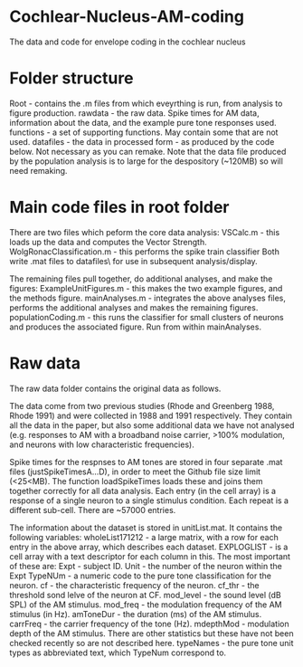 # Cochlear-Nucleus-AM-coding
The data and code for envelope coding in the cochlear nucleus

# Folder structure
Root - contains the .m files from which eveyrthing is run, from analysis to figure production.
rawdata - the raw data. Spike times for AM data, information about the data, and the example pure tone responses used. 
functions - a set of supporting functions. May contain some that are not used. 
datafiles - the data in processed form - as produced by the code below. Not necessary as you can remake. Note that the data file produced by the population analysis is to large for the despository (~120MB) so will need remaking. 

# Main code files in root folder
There are two files which peform the core data analysis:
VSCalc.m  - this loads up the data and computes the Vector Strength.
WolgRonacClassification.m - this performs the spike train classifier
Both write .mat files to datafiles\ for use in subsequent analysis/display.

The remaining files pull together, do additional analyses, and make the figures:
ExampleUnitFigures.m - this makes the two example figures, and the methods figure. 
mainAnalyses.m - integrates the above analyses files, performs the additional analyses and makes the remaining figures.
populationCoding.m - this runs the classifier for small clusters of neurons and produces the associated figure. Run from within mainAnalyses.

# Raw data
The raw data folder contains the original data as follows.

The data come from two previous studies (Rhode and Greenberg 1988, Rhode 1991) and were collected in 1988 and 1991 respectively. They contain all the data in the paper, but also some additional data we have not analysed (e.g. responses to AM with a broadband noise carrier, >100% modulation, and neurons with low characteristic frequencies).

Spike times for the respnses to AM tones are stored in four separate .mat files (justSpikeTimesA...D), in order to meet the Github file size limit (<25<MB). The function loadSpikeTimes loads these and joins them together correctly for all data analysis. Each entry (in the cell array) is a response of a single neuron to a single stimulus condition. Each repeat is a different sub-cell. There are ~57000 entries. 

The information about the dataset is stored in unitList.mat. It contains the following variables:
wholeList171212 - a large matrix, with a row for each entry in the above array, which describes each dataset.
EXPLOGLIST - is a cell array with a text descriptor for each column in this. The most important of these are:
  Expt - subject ID. 
  Unit - the number of the neuron within the Expt
  TypeNUm - a numeric code to the pure tone classification for the neuron. 
  cf - the characteristic frequency of the neuron.
  cf_thr - the threshold sond lelve of the neuron at CF.
  mod_level - the sound level (dB SPL) of the AM stimulus.
  mod_freq - the modulation frequency of the AM stimulus (in Hz).
  amToneDur - the duration (ms) of the AM stimulus.
  carrFreq - the carrier frequency of the tone (Hz).
  mdepthMod - modulation depth of the AM stimulus. 
There are other statistics but these have not been checked recently so are not described here. 
typeNames - the pure tone unit types as abbreviated text, which TypeNum correspond to. 
  




